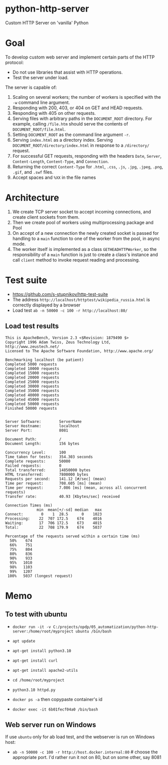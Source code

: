 # python-http-server
Custom HTTP Server on 'vanilla' Python

# Goal
To develop custom web server and implement certain parts of the HTTP protocol:
* Do not use libraries that assist with HTTP operations.
* Test the server under load.

The server is capable of:
1. Scaling on several workers; the number of workers is specified with the `-w` command line argument.
2. Responding with 200, 403, or 404 on GET and HEAD requests.
3. Responding with 405 on other requests.
4. Serving files with arbitrary paths in the `DOCUMENT_ROOT` directory. For example, calling `/file.htm` should serve the contents of `DOCUMENT_ROOT/file.html`.
5. Setting `DOCUMENT_ROOT` as the command line argument `-r`.
6. Serving `index.html` as a directory index. Serving `DOCUMENT_ROOT/directory/index.html` in response to a `/directory/` request.
7. For successful GET requests, responding with the headers `Date`, `Server`, `Content-Length`, `Content-Type`, and `Connection`.
8. Returning the correct `Content-Type` for `.html`, `.css`, `.js`, `.jpg`, `.jpeg`, `.png`, `.gif`, and `.swf` files.
9. Accept spaces and `%XX` in the file names

# Architecture
1. We create TCP server socket to accept incoming connections, and create client sockets from them.
2. Then we create pool of workers using multiprocessing package and Pool
3. On accept of a new connection the newly created socket is passed for handling to a `main` function to one of the worker from the pool, in async mode.
4. The worker itself is implemented as a class `GETHEADHTTPWorker`, so the responsibility of a `main` function is just to create a class's instance and call `client` method to invoke request reading and processing.


# Test suite
* https://github.com/s-stupnikov/http-test-suite
* The address `http://localhost/httptest/wikipedia_russia.html` is correctly displayed by a browser
* Load test `ab -n 50000 -c 100 -r http://localhost:80/`

## Load test results
```root@6b01fecf04a0:/# ab -n 50000 -c 100 -r http://localhost:8081/
This is ApacheBench, Version 2.3 <$Revision: 1879490 $>
Copyright 1996 Adam Twiss, Zeus Technology Ltd, http://www.zeustech.net/
Licensed to The Apache Software Foundation, http://www.apache.org/

Benchmarking localhost (be patient)
Completed 5000 requests
Completed 10000 requests
Completed 15000 requests
Completed 20000 requests
Completed 25000 requests
Completed 30000 requests
Completed 35000 requests
Completed 40000 requests
Completed 45000 requests
Completed 50000 requests
Finished 50000 requests


Server Software:        ServerName
Server Hostname:        localhost
Server Port:            8081

Document Path:          /
Document Length:        156 bytes

Concurrency Level:      100
Time taken for tests:   354.303 seconds
Complete requests:      50000
Failed requests:        0
Total transferred:      14850000 bytes
HTML transferred:       7800000 bytes
Requests per second:    141.12 [#/sec] (mean)
Time per request:       708.605 [ms] (mean)
Time per request:       7.086 [ms] (mean, across all concurrent requests)
Transfer rate:          40.93 [Kbytes/sec] received

Connection Times (ms)
              min  mean[+/-sd] median   max
Connect:        0    1  28.5      0    1023
Processing:    22  707 172.5    674    4016
Waiting:       17  706 172.5    673    4015
Total:         22  708 179.9    674    5037

Percentage of the requests served within a certain time (ms)
  50%    674
  66%    751
  75%    804
  80%    836
  90%    933
  95%   1010
  98%   1103
  99%   1207
 100%   5037 (longest request)
 ```




# Memo
## To test with ubuntu
* `docker run -it -v C:/projects/opdp/05_automatization/python-http-server:/home/root/myproject ubuntu /bin/bash`
* `apt update`
* `apt-get install python3.10`
* `apt-get install curl`
* `apt-get install apache2-utils`
* `cd /home/root/myproject`
* `python3.10 httpd.py`

* `docker ps -a` then copypaste container's id
* `docker exec -it 6b01fecf04a0 /bin/bash`

## Web server run on Windows
If use `ubuntu` only for ab load test, and the webserver is run on Windows host:
* `ab -n 50000 -c 100 -r http://host.docker.internal:80` # choose the appropriate port. I'd rather run it not on 80, but on some other, say 8081
